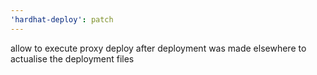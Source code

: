 ```yaml
---
'hardhat-deploy': patch
---
```


allow to execute proxy deploy after deployment was made elsewhere to actualise the deployment files
